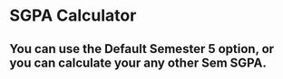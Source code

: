 # SGPA Calculator
<h2>You can use the Default Semester 5 option, or you can calculate your any other Sem SGPA.</h2>
